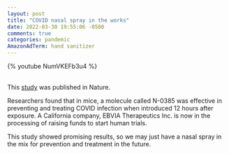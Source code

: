 ```yaml
---
layout: post
title: "COVID nasal spray in the works"
date: 2022-03-30 19:55:06 -0500
comments: true
categories: pandemic
AmazonAdTerm: hand sanitizer
---
```

{% youtube NumVKEFb3u4 %}
<br><br>

This [study](https://www.nature.com/articles/s41586-022-04661-w?utm_medium=affiliate&utm_source=commission_junction&utm_campaign=CONR_PF018_ECOM_GL_PHSS_ALWYS_PRODUCT&utm_content=textlink&utm_term=PID100103764&CJEVENT=99d13b3fb08c11ec809d1b9f0a82b832) was published in Nature.

Researchers found that in mice, a molecule called N-0385 was effective in preventing and treating COVID infection when introduced 12 hours after exposure. A California company, EBVIA Therapeutics Inc. is now in the processing of raising funds to start human trials.

This study showed promising results, so we may just have a nasal spray in the mix for prevention and treatment in the future.
